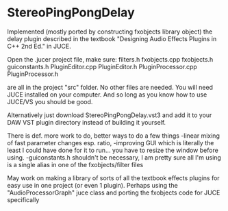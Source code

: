 # StereoPingPongDelay
Implemented (mostly ported by constructing fxobjects library object) the delay plugin described in the textbook "Designing Audio Effects Plugins in C++ 2nd Ed." in JUCE.

Open the .jucer project file, make sure:
filters.h
fxobjects.cpp
fxobjects.h
guiconstants.h
PluginEditor.cpp
PluginEditor.h
PluginProcessor.cpp
PluginProcessor.h

are all in the project "src" folder. No other files are needed. You will need JUCE installed on your computer.
And so long as you know how to use JUCE/VS you should be good.

Alternatively just download StereoPingPongDelay.vst3 and add it to your DAW VST plugin directory instead of building it yourself.

There is def. more work to do, better ways to do a few things
-linear mixing of fast parameter changes esp. ratio,
-improving GUI which is literally the least I could have done for it to run... you have to resize the window before using.
-guiconstants.h shouldn't be necessary, I am pretty sure all I'm using is a single alias in one of the fxobjects/filter files

May work on making a library of sorts of all the textbook effects plugins for easy use in one project (or even 1 plugin).
Perhaps using the "AudioProcessorGraph" juce class and porting the fxobjects code for JUCE specifically
